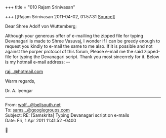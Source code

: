 +++
title = "010 Rajam Srinivasan"

+++
[[Rajam Srinivasan	2011-04-02, 01:57:31 [Source](https://groups.google.com/g/samskrita/c/Fo2z2hYBUt8)]]



Dear Shree Adolf von Wuttemberg;  
  
Although your generous offer of e-mailiing the zipped file for typing Devanagari is made to Shree Vasuvaj, I wonder if I can be greedy enough to request you kindly to e-mail the same to me also. If it is possible and not against the porper protocol of this forum, Please e-mail me the said zipped-file for typing the Devanagari script. Thank you most sincerrely for it. Below is my hotmail e-mail address: --  
  
[raj...@hotmail.com]()  
  
Warm regards,  
  
Dr. A. Iyengar  
  

------------------------------------------------------------------------

From: [wolf...@bellsouth.net]()  
To: [sams...@googlegroups.com]()  
Subject: RE: \[Samskrita\] Typing Devanagari script on e-mails  
Date: Fri, 1 Apr 2011 11:41:52 -0400



